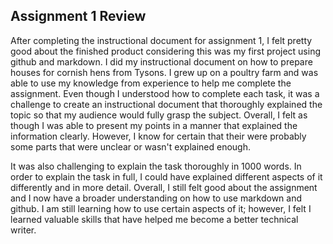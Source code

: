 
## Assignment 1 Review

After completing the instructional document for assignment 1, I felt pretty good about the finished product considering this was my first project using github and markdown. I did my instructional document on how to prepare houses for cornish hens from Tysons. I grew up on a poultry farm and was able to use my knowledge from experience to help me complete the assignment. Even though I understood how to complete each task, it was a challenge to create an instructional document that thoroughly explained the topic so that my audience would fully grasp the subject. Overall, I felt as though I was able to present my points in a manner that explained the information clearly. However, I know for certain that their were probably some parts that were unclear or wasn't explained enough. 

 It was also challenging to explain the task thoroughly in 1000 words. In order to explain the task in full, I could have explained different aspects of it differently and in more detail. Overall, I still felt good about the assignment and I now have a broader understanding on how to use markdown and github. I am still learning how to use certain aspects of it; however, I felt I learned valuable skills that have helped me become a better technical writer.
